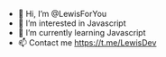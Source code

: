 - 👋 Hi, I’m @LewisForYou
- 👀 I’m interested in Javascript
- 🌱 I’m currently learning Javascript
- 📫 Contact me https://t.me/LewisDev

<!---
LewisForYou/LewisForYou is a ✨ special ✨ repository because its `README.md` (this file) appears on your GitHub profile.
You can click the Preview link to take a look at your changes.
--->
